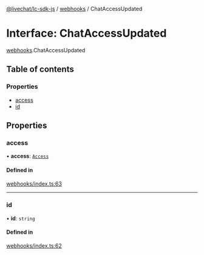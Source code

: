 [@livechat/lc-sdk-js](../README.md) / [webhooks](../modules/webhooks.md) / ChatAccessUpdated

# Interface: ChatAccessUpdated

[webhooks](../modules/webhooks.md).ChatAccessUpdated

## Table of contents

### Properties

- [access](webhooks.ChatAccessUpdated.md#access)
- [id](webhooks.ChatAccessUpdated.md#id)

## Properties

### access

• **access**: [`Access`](objects.Access.md)

#### Defined in

[webhooks/index.ts:63](https://github.com/livechat/lc-sdk-js/blob/11cc290/src/webhooks/index.ts#L63)

___

### id

• **id**: `string`

#### Defined in

[webhooks/index.ts:62](https://github.com/livechat/lc-sdk-js/blob/11cc290/src/webhooks/index.ts#L62)

